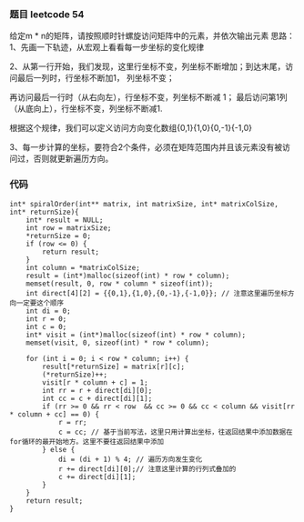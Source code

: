 ### 题目 leetcode 54
给定m * n的矩阵，请按照顺时针螺旋访问矩阵中的元素，并依次输出元素
思路：
1、先画一下轨迹，从宏观上看看每一步坐标的变化规律

2、从第一行开始，我们发现，这里行坐标不变，列坐标不断增加；到达末尾，访问最后一列时，行坐标不断加1， 列坐标不变；

再访问最后一行时（从右向左），行坐标不变，列坐标不断减 1； 最后访问第1列（从底向上），行坐标不变，列坐标不断减1.

根据这个规律，我们可以定义访问方向变化数组{0,1}{1,0}{0,-1}{-1,0}

3、每一步计算的坐标，要符合2个条件，必须在矩阵范围内并且该元素没有被访问过，否则就更新遍历方向。


### 代码

```
int* spiralOrder(int** matrix, int matrixSize, int* matrixColSize, int* returnSize){
    int* result = NULL;
    int row = matrixSize;
    *returnSize = 0;
    if (row <= 0) {
        return result;
    }
    int column = *matrixColSize;
    result = (int*)malloc(sizeof(int) * row * column);
    memset(result, 0, row * column * sizeof(int));
    int direct[4][2] = {{0,1},{1,0},{0,-1},{-1,0}}; // 注意这里遍历坐标方向一定要这个顺序
    int di = 0;
    int r = 0;
    int c = 0;
    int* visit = (int*)malloc(sizeof(int) * row * column);
    memset(visit, 0, sizeof(int) * row * column);
    
    for (int i = 0; i < row * column; i++) {
        result[*returnSize] = matrix[r][c];
        (*returnSize)++;
        visit[r * column + c] = 1;
        int rr = r + direct[di][0];
        int cc = c + direct[di][1];
        if (rr >= 0 && rr < row  && cc >= 0 && cc < column && visit[rr * column + cc] == 0) {
            r = rr;
            c = cc; // 基于当前写法，这里只用计算出坐标，往返回结果中添加数据在for循环的最开始地方。这里不要往返回结果中添加
        } else {
            di = (di + 1) % 4; // 遍历方向发生变化
            r += direct[di][0];// 注意这里计算的行列式叠加的
            c += direct[di][1];
        }
    }
    return result;
}
```
